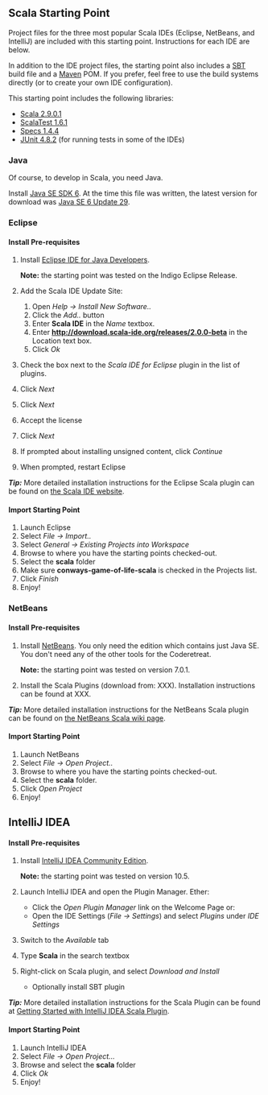 ## Scala Starting Point

Project files for the three most popular Scala IDEs (Eclipse,
NetBeans, and IntelliJ) are included with this starting point.
Instructions for each IDE are below.

In addition to the IDE project files, the starting point also includes
a [SBT](https://github.com/harrah/xsbt/wiki) build file and a 
[Maven](http://maven.apache.org/) POM. If you prefer, feel free to use
the build systems directly (or to create your own IDE configuration).

This starting point includes the following libraries:

* [Scala 2.9.0.1](http://www.scala-lang.org/)
* [ScalaTest 1.6.1](http://scalatest.org/)
* [Specs 1.4.4](http://code.google.com/p/specs/)
* [JUnit 4.8.2](http://www.junit.org/) (for running tests in some of the IDEs)

### Java
Of course, to develop in Scala, you need Java.

Install [Java SE SDK 6](http://www.oracle.com/technetwork/java/javase/downloads/index.html). 
At the time this file was written, the latest version for download was
[Java SE 6 Update 29](http://www.oracle.com/technetwork/java/javase/downloads/jdk-6u29-download-513648.html).

### Eclipse
#### Install Pre-requisites
1. Install [Eclipse IDE for Java Developers](http://www.eclipse.org/downloads/).
   
   **Note:** the starting point was tested on the Indigo Eclipse Release.

2. Add the Scala IDE Update Site:
    1. Open _Help -> Install New Software.._
    2. Click the _Add.._ button
    3. Enter **Scala IDE** in the _Name_ textbox.
    4. Enter **http://download.scala-ide.org/releases/2.0.0-beta** in the
       Location text box.
    5. Click _Ok_
3. Check the box next to the _Scala IDE for Eclipse_ plugin in the list of
   plugins.
4. Click _Next_
5. Click _Next_
6. Accept the license
7. Click _Next_
8. If prompted about installing unsigned content, click _Continue_
9. When prompted, restart Eclipse

_**Tip:**_ More detailed installation instructions for the Eclipse 
Scala plugin can be found on [the Scala IDE website](http://www.scala-ide.org/).


#### Import Starting Point
1. Launch Eclipse
2. Select _File -> Import.._
3. Select _General -> Existing Projects into Workspace_
4. Browse to where you have the starting points checked-out.
5. Select the **scala** folder
6. Make sure **conways-game-of-life-scala** is checked in the Projects list.
7. Click _Finish_
8. Enjoy!


### NetBeans
#### Install Pre-requisites
1. Install [NetBeans](http://netbeans.org/downloads/).
   You only need the edition which contains just Java SE. You don't 
   need any of the other tools for the Coderetreat.

   **Note:** the starting point was tested on version 7.0.1.

2. Install the Scala Plugins (download from: XXX). Installation
   instructions can be found at XXX.
   
_**Tip:**_ More detailed installation instructions for the NetBeans 
Scala plugin can be found on [the NetBeans Scala wiki page](http://wiki.netbeans.org/Scala).

#### Import Starting Point
1. Launch NetBeans
2. Select _File -> Open Project.._
3. Browse to where you have the starting points checked-out.
4. Select the **scala** folder.
5. Click _Open Project_
6. Enjoy!

## IntelliJ IDEA
#### Install Pre-requisites
1. Install [IntelliJ IDEA Community Edition](http://www.jetbrains.com/idea/download/).

   **Note:** the starting point was tested on version 10.5.

2. Launch IntelliJ IDEA and open the Plugin Manager. Ether:
    * Click the _Open Plugin Manager_ link on the Welcome Page
      or:
    * Open the IDE Settings (_File -> Settings_) and select _Plugins_
      under _IDE Settings_

3. Switch to the _Available_ tab
4. Type **Scala** in the search textbox
5. Right-click on Scala plugin, and select _Download and Install_
    - Optionally install SBT plugin

_**Tip:**_  More detailed installation instructions for the Scala 
Plugin can be found at 
[Getting Started with IntelliJ IDEA Scala Plugin](http://confluence.jetbrains.net/display/SCA/Getting+Started+with+IntelliJ+IDEA+Scala+Plugin).

#### Import Starting Point
1. Launch IntelliJ IDEA
2. Select _File -> Open Project..._
3. Browse and select the **scala** folder
4. Click _Ok_
5. Enjoy!
